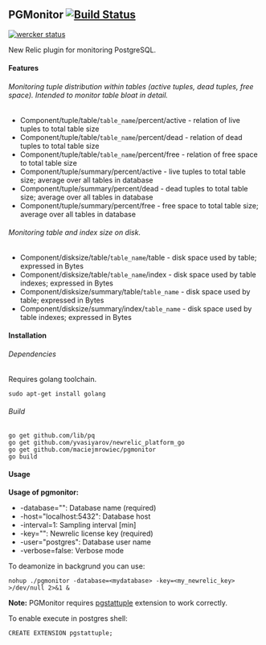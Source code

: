 ## **PGMonitor** [![Build Status](https://drone.io/github.com/maciejmrowiec/pgmonitor/status.png)](https://drone.io/github.com/maciejmrowiec/pgmonitor/latest) 

[![wercker status](https://app.wercker.com/status/93ee1295fe9986db87231dd9e78a41b3/m "wercker status")](https://app.wercker.com/project/bykey/93ee1295fe9986db87231dd9e78a41b3)

New Relic plugin for monitoring PostgreSQL.

#### Features

###### Monitoring tuple distribution within tables (active tuples, dead tuples, free space). Intended to monitor table bloat in detail.

* Component/tuple/table/`table_name`/percent/active - relation of live tuples to total table size
* Component/tuple/table/`table_name`/percent/dead - relation of dead tuples to total table size
* Component/tuple/table/`table_name`/percent/free - relation of free space to total table size
* Component/tuple/summary/percent/active - live tuples to total table size; average over all tables in database
* Component/tuple/summary/percent/dead - dead tuples to total table size; average over all tables in database
* Component/tuple/summary/percent/free - free space to total table size; average over all tables in database

###### Monitoring table and index size on disk.

* Component/disksize/table/`table_name`/table - disk space used by table; expressed in Bytes
* Component/disksize/table/`table_name`/index - disk space used by table indexes; expressed in Bytes
* Component/disksize/summary/table/`table_name` - disk space used by table; expressed in Bytes
* Component/disksize/summary/index/`table_name` - disk space used by table indexes; expressed in Bytes


#### Installation

###### Dependencies

Requires golang toolchain.

```
sudo apt-get install golang
```

###### Build

```
go get github.com/lib/pq
go get github.com/yvasiyarov/newrelic_platform_go
go get github.com/maciejmrowiec/pgmonitor
go build
```

#### Usage

**Usage of pgmonitor:**
*  -database="": Database name (required)
*  -host="localhost:5432": Database host
*  -interval=1: Sampling interval [min]
*  -key="": Newrelic license key (required)
*  -user="postgres": Database user name
*  -verbose=false: Verbose mode

To deamonize in backgrund you can use:

```
nohup ./pgmonitor -database=<mydatabase> -key=<my_newrelic_key> >/dev/null 2>&1 &
```

**Note:** PGMonitor requires [pgstattuple](http://www.postgresql.org/docs/9.3/static/pgstattuple.html) extension to work correctly.

To enable execute in postgres shell:

```
CREATE EXTENSION pgstattuple;
```
